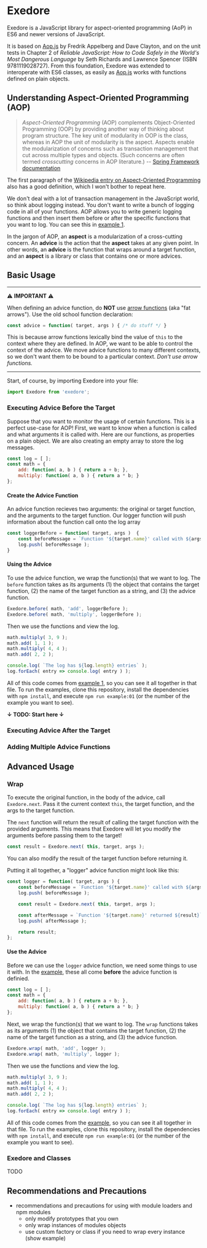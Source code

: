 # Exedore

Exedore is a JavaScript library for aspect-oriented programming (AoP) in ES6 and newer versions of JavaScript.

It is based on [Aop.js][1] by Fredrik Appelberg and Dave Clayton, and on the unit tests in Chapter 2 of _Reliable JavaScript: How to Code Safely in the World's Most Dangerous Language_ by Seth Richards and Lawrence Spencer (ISBN 9781119028727). From this foundation, Exedore was extended to interoperate with ES6 classes, as easily as [Aop.js][1] works with functions defined on plain objects.

[1]: https://github.com/davedx/aop

## Understanding Aspect-Oriented Programming (AOP)

> _Aspect-Oriented Programming_ (AOP) complements Object-Oriented Programming (OOP) by providing another way of thinking about program structure. The key unit of modularity in OOP is the class, whereas in AOP the unit of modularity is the aspect. Aspects enable the modularization of concerns such as transaction management that cut across multiple types and objects. (Such concerns are often termed _crosscutting_ concerns in AOP literature.) -- [Spring Framework documentation][3]

[3]: https://docs.spring.io/spring/docs/current/spring-framework-reference/html/aop.html

The first paragraph of the [Wikipedia entry on Aspect-Oriented Programming][4] also has a good definition, which I won't bother to repeat here.

We don't deal with a lot of transaction management in the JavaScript world, so think about logging instead. You don't want to write a bunch of logging code in all of your functions. AOP allows you to write generic logging functions and then insert them before or after the specific functions that you want to log. You can see this in [example 1][5].

[4]: https://en.wikipedia.org/wiki/Aspect-oriented_programming
[5]: examples/01-before.js

In the jargon of AOP, an **aspect** is a modularization of a cross-cutting concern. An **advice** is the action that the **aspect** takes at any given point. In other words, an **advice** is the function that wraps around a target function, and an **aspect** is a library or class that contains one or more advices.

## Basic Usage

------

&#9888; **IMPORTANT** &#9888;

When defining an advice function, do **NOT** use [arrow functions][2] (aka "fat arrows"). Use the old school function declaration:

```javascript
const advice = function( target, args ) { /* do stuff */ }
```

This is because arrow functions lexically bind the value of `this` to the context where they are defined. In AOP, we want to be able to control the context of the advice. We move advice functions to many different contexts, so we don't want them to be bound to a particular context. _Don't use arrow functions._

[2]: https://developer.mozilla.org/en-US/docs/Web/JavaScript/Reference/Functions/Arrow_functions

-----

Start, of course, by importing Exedore into your file:

```javascript
import Exedore from 'exedore';
```

### Executing Advice Before the Target

Suppose that you want to monitor the usage of certain functions. This is a perfect use-case for AOP! First, we want to know when a function is called and what arguments it is called with. Here are our functions, as properties on a plain object. We are also creating an empty array to store the log messages.

```javascript
const log = [ ];
const math = {
    add: function( a, b ) { return a + b; },
    multiply: function( a, b ) { return a * b; }
};
```

#### Create the Advice Function

An advice function recieves two arguments: the original or target function, and the arguments to the target function. Our logger function will push information about the function call onto the log array

```javascript
const loggerBefore = function( target, args )  {
    const beforeMessage = `Function '${target.name}' called with ${args.toString()}`;
    log.push( beforeMessage );
}
```

#### Using the Advice

To use the advice function, we wrap the function(s) that we want to log. The `before` function takes as its arguments (1) the object that contains the target function, (2) the name of the target function as a string, and (3) the advice function.

```javascript
Exedore.before( math, 'add', loggerBefore );
Exedore.before( math, 'multiply', loggerBefore );
```

Then we use the functions and view the log.

```javascript
math.multiply( 3, 9 );
math.add( 1, 1 );
math.multiply( 4, 4 );
math.add( 2, 2 );

console.log( `The log has ${log.length} entries` );
log.forEach( entry => console.log( entry ) );
```

All of this code comes from [example 1][5], so you can see it all together in that file. To run the examples, clone this repository, install the dependencies with `npm install`, and execute `npm run example:01` (or the number of the example you want to see).

**&darr; TODO: Start here &darr;**

### Executing Advice After the Target

### Adding Multiple Advice Functions

## Advanced Usage

### Wrap

To execute the original function, in the body of the advice, call `Exedore.next`. Pass it the current context `this`, the target function, and the args to the target function.

The `next` function will return the result of calling the target function with the provided arguments. This means that Exedore will let you modify the arguments before passing them to the target!

```javascript
const result = Exedore.next( this, target, args );
```

You can also modify the result of the target function before returning it.

Putting it all together, a "logger" advice function might look like this:

```javascript
const logger = function( target, args ) {
    const beforeMessage = `Function '${target.name}' called with ${args.toString()}`;
    log.push( beforeMessage );

    const result = Exedore.next( this, target, args );

    const afterMessage = `Function '${target.name}' returned ${result}`;
    log.push( afterMessage );

    return result;
};
```

#### Use the Advice

Before we can use the `logger` advice function, we need some things to use it with. In the [example][5], these all come **before** the advice function is definied.

```javascript
const log = [ ];
const math = {
    add: function( a, b ) { return a + b; },
    multiply: function( a, b ) { return a * b; }
};
```

Next, we wrap the function(s) that we want to log. The `wrap` functions takes as its arguments (1) the object that contains the target function, (2) the name of the target function as a string, and (3) the advice function.

```javascript
Exedore.wrap( math, 'add', logger );
Exedore.wrap( math, 'multiply', logger );
```

Then we use the functions and view the log.

```javascript
math.multiply( 3, 9 );
math.add( 1, 1 );
math.multiply( 4, 4 );
math.add( 2, 2 );

console.log( `The log has ${log.length} entries` );
log.forEach( entry => console.log( entry ) );
```

All of this code comes from the [example][5], so you can see it all together in that file. To run the examples, clone this repository, install the dependencies with `npm install`, and execute `npm run example:01` (or the number of the example you want to see).

### Exedore and Classes

TODO

## Recommendations and Precautions
- recommendations and precautions for using with module loaders and npm modules
    - only modify prototypes that you own
    - only wrap instances of modules objects
    - use custom factory or class if you need to wrap every instance (show example)
